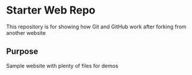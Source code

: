 # Starter Web Repo

This repository is for showing how Git and GitHub work after forking from another website

## Purpose

Sample website with plenty of files for demos
